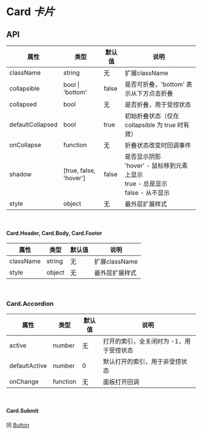 # Card *卡片*

<example />

## API

| 属性 | 类型 | 默认值 | 说明 |
| --- | --- | --- | --- |
| className | string | 无 | 扩展className |
| collapsible | bool \| 'bottom' | false | 是否可折叠，'bottom' 表示从下方点击折叠 |
| collapsed | bool | 无 | 是否折叠，用于受控状态 |
| defaultCollapsed | bool | true | 初始折叠状态（仅在 collapsible 为 true 时有效） |
| onCollapse | function | 无 | 折叠状态改变时回调事件 |
| shadow | \[true, false, 'hover'] | false | 是否显示阴影<br />'hover' - 鼠标移到元素上显示<br />true - 总是显示<br />false - 从不显示 |
| style | object | 无 | 最外层扩展样式 |

<br />

#### Card.Header, Card.Body, Card.Footer

| 属性 | 类型 | 默认值 | 说明 |
| --- | --- | --- | --- |
| className | string | 无 | 扩展className |
| style | object | 无 | 最外层扩展样式 |

<br />

### Card.Accordion

| 属性 | 类型 | 默认值 | 说明 |
| --- | --- | --- | --- |
| active | number | 无 | 打开的索引，全关闭时为 -1，用于受控状态 |
| defaultActive | number | 0 | 默认打开的索引，用于非受控状态 |
| onChange | function | 无 | 面板打开回调 |

<br />

#### Card.Submit

同 [Button](/components/Button)
